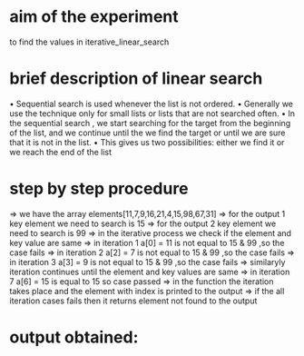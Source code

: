 # aim of the experiment
to find the values in iterative_linear_search
# brief description of linear search
• Sequential search is used whenever the list is not ordered. • Generally we use the technique only for small lists or lists that are not searched often. • In the sequential search , we start searching for the target from the beginning of the list, and we continue until the we find the target or until we are sure that it is not in the list. • This gives us two possibilities: either we find it or we reach the end of the list
# step by step procedure
=> we have the array elements[11,7,9,16,21,4,15,98,67,31] => for the output 1 key element we need to search is 15 => for the output 2 key element we need to search is 99 => in the iterative process we check if the element and key value are same => in iteration 1 a[0] = 11 is not equal to 15 & 99 ,so the case fails => in iteration 2 a[2] = 7 is not equal to 15 & 99 ,so the case fails => in iteration 3 a[3] = 9 is not equal to 15 & 99 ,so the case fails => similaryly iteration continues until the element and key values are same => in iteration 7 a[6] = 15 is equal to 15 so case passed => in the function the iteration takes place and the element with index is printed to the output => if the all iteration cases fails then it returns element not found to the output
# output obtained:



